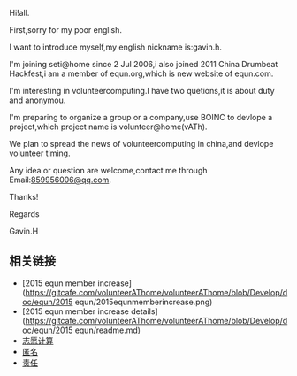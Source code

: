 Hi!all.

First,sorry for my poor english.

I want to introduce myself,my english nickname is:gavin.h.

I'm joining seti@home since 2 Jul 2006,i also joined 2011 China Drumbeat Hackfest,i am a member of equn.org,which is new website of equn.com.

I'm interesting in volunteercomputing.I have two quetions,it is about duty and anonymou.

I'm preparing to organize a group or a company,use BOINC to devlope a project,which project name is volunteer@home(vATh).

We plan to spread the news of volunteercomputing in china,and devlope volunteer timing.

Any idea or question are welcome,contact me through Email:859956006@qq.com.

Thanks!

Regards

Gavin.H

相关链接
------
* [2015 equn member increase](https://gitcafe.com/volunteerAThome/volunteerAThome/blob/Develop/doc/equn/2015 equn/2015equnmemberincrease.png)
* [2015 equn member increase details](https://gitcafe.com/volunteerAThome/volunteerAThome/blob/Develop/doc/equn/2015 equn/readme.md)
* [志愿计算](https://gitcafe.com/volunteerAThome/volunteerAThome/blob/Develop/项目目录/社会资源/EQUN/志愿者+/EQUN翻译/术语词典/志愿计算.md)
* [匿名](https://gitcafe.com/volunteerAThome/volunteerAThome/blob/Develop/项目目录/社会资源/EQUN/志愿者+/EQUN翻译/术语词典/有效匿名.md)
* [责任](https://gitcafe.com/volunteerAThome/volunteerAThome/blob/Develop/项目目录/社会资源/EQUN/志愿者+/EQUN翻译/术语词典/责任.md)